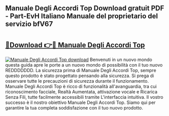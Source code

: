 ## Manuale Degli Accordi Top Download gratuit PDF - Part-EvH Italiano Manuale del proprietario del servizio bfV67

# <h2><a href="http://dfea089.blite.top/?on=Manuale+Degli+Accordi+Top">🔗Download 👉🔴 Manuale Degli Accordi Top</a></h2>

[![Manuale Degli Accordi Top download](https://i.imgur.com/lujVjoI.png)](http://dfea089.blite.top/?on=Manuale+Degli+Accordi+Top)
Benvenuti in un nuovo mondo questa guida apre le porte a un nuovo mondo di possibilità con il tuo nuovo REDDDDDDD. La sicurezza prima di Manuale Degli Accordi Top, sempre questo prodotto è stato progettato pensando alla sicurezza. Si prega di osservare tutte le precauzioni di sicurezza durante il funzionamento. Manuale Degli Accordi Top è ricco di funzionalità all'avanguardia, tra cui riconoscimento facciale, Realtà Aumentata, attivazione vocale e Ricarica Senza Fili, tutte facilmente accessibili tramite L'interfaccia intuitiva. Il vostro successo è il nostro obiettivo Manuale Degli Accordi Top. Siamo qui per garantire la tua completa soddisfazione con il tuo nuovo prodotto.
